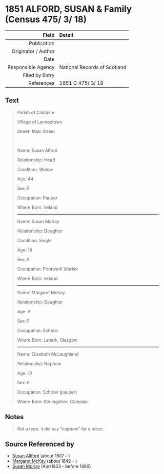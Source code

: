 ﻿---
layout: page
permalink: /sources/s79116251
---

# 1851 ALFORD, SUSAN & Family (Census 475/ 3/ 18)

Field | Detail
---:|:---
Publication | 
Originator / Author | 
Date | 
Responsible Agency | National Records of Scotland
Filed by Entry | 
References | 1851 C 475/ 3/ 18

## Text

> Parish of Campsie
>
> Village of Lennoxtown
>
> Street: Main Street
>
> <br/>
>
> Name: Susan Alford
>
> Relationship: Head
>
> Condition: Widow
>
> Age: 44
>
> Sex: F
>
> Occupation: Pauper
>
> Where Born: Ireland
>
> ---
>
> Name: Susan McKay
>
> Relationship: Daughter
>
> Condition: Single
>
> Age: 19
>
> Sex: F
>
> Occupation: Printwork Worker
>
> Where Born: Ireland
>
> ---
>
> Name: Margaret McKay
>
> Relationship: Daughter
>
> Age: 9
>
> Sex: F
>
> Occupation: Scholar
>
> Where Born: Lanark, Glasgow
>
> ---
>
> Name: Elizabeth McLaughland
>
> Relationship: Nephew
>
> Age: 10
>
> Sex: F
>
> Occupation: Scholar (pauper)
>
> Where Born: Stirlingshire, Campsie
>

## Notes

> Not a typo, it did say "nephew" for a niece.
>


## Source Referenced by

* [Susan Allford](../people/@24534213@-susan-allford-b1807-d.md) (about 1807 - )
* [Margaret McKay](../people/@76218830@-margaret-mckay-b1842-d.md) (about 1842 - )
* [Susan McKay](../people/@29671874@-susan-mckay-b1833-4-d1886.md) (Apr/1833 - before 1886)
